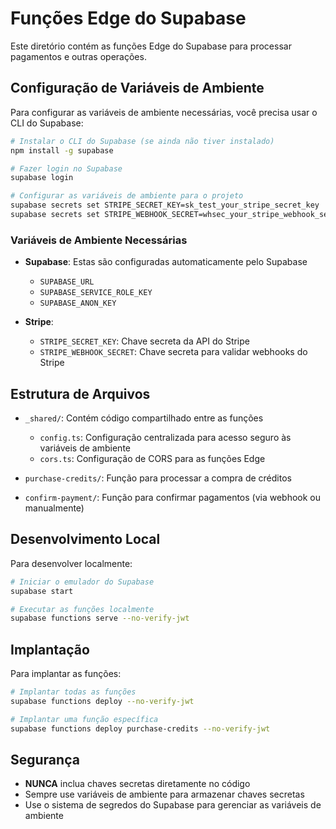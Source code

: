 # Funções Edge do Supabase

Este diretório contém as funções Edge do Supabase para processar pagamentos e outras operações.

## Configuração de Variáveis de Ambiente

Para configurar as variáveis de ambiente necessárias, você precisa usar o CLI do Supabase:

```bash
# Instalar o CLI do Supabase (se ainda não tiver instalado)
npm install -g supabase

# Fazer login no Supabase
supabase login

# Configurar as variáveis de ambiente para o projeto
supabase secrets set STRIPE_SECRET_KEY=sk_test_your_stripe_secret_key
supabase secrets set STRIPE_WEBHOOK_SECRET=whsec_your_stripe_webhook_secret
```

### Variáveis de Ambiente Necessárias

- **Supabase**: Estas são configuradas automaticamente pelo Supabase
  - `SUPABASE_URL`
  - `SUPABASE_SERVICE_ROLE_KEY`
  - `SUPABASE_ANON_KEY`

- **Stripe**:
  - `STRIPE_SECRET_KEY`: Chave secreta da API do Stripe
  - `STRIPE_WEBHOOK_SECRET`: Chave secreta para validar webhooks do Stripe

## Estrutura de Arquivos

- `_shared/`: Contém código compartilhado entre as funções
  - `config.ts`: Configuração centralizada para acesso seguro às variáveis de ambiente
  - `cors.ts`: Configuração de CORS para as funções Edge

- `purchase-credits/`: Função para processar a compra de créditos
- `confirm-payment/`: Função para confirmar pagamentos (via webhook ou manualmente)

## Desenvolvimento Local

Para desenvolver localmente:

```bash
# Iniciar o emulador do Supabase
supabase start

# Executar as funções localmente
supabase functions serve --no-verify-jwt
```

## Implantação

Para implantar as funções:

```bash
# Implantar todas as funções
supabase functions deploy --no-verify-jwt

# Implantar uma função específica
supabase functions deploy purchase-credits --no-verify-jwt
```

## Segurança

- **NUNCA** inclua chaves secretas diretamente no código
- Sempre use variáveis de ambiente para armazenar chaves secretas
- Use o sistema de segredos do Supabase para gerenciar as variáveis de ambiente 